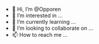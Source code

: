 - 👋 Hi, I’m @Opporen
- 👀 I’m interested in ...
- 🌱 I’m currently learning ...
- 💞️ I’m looking to collaborate on ...
- 📫 How to reach me ...

<!---
Opporen/Opporen is a ✨ special ✨ repository because its `README.md` (this file) appears on your GitHub profile.
You can click the Preview link to take a look at your changes.
--->
